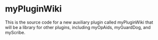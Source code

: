 myPluginWiki
============

This is the source code for a new auxiliary plugin called myPluginWiki that will be a library for other plugins, including myOpAids, myGuardDog, and myScribe.